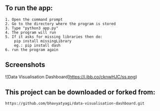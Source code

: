 ## To run the app:
    1. Open the command prompt
    2. Go to the directory where the program is stored
    3. Type "python3 app.py"
    4. The program will run
    5. If it asks for missing libraries then do:
        pip install missingLibrary
        eg.: pip install dash
    6. run the program again
    
## Screenshots
![Data Visualisation Dashboard]https://i.ibb.co/cknwHJC/ss.png)

## This project can be downloaded or forked from:
    https://github.com/bhavyatyagi/data-visualisation-dashboard.git
